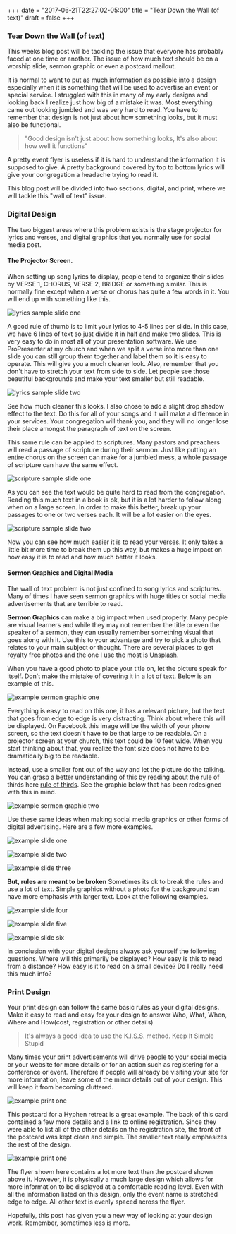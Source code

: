 +++
date = "2017-06-21T22:27:02-05:00"
title = "Tear Down the Wall (of text)"
draft = false
+++

### Tear Down the Wall (of text)

This weeks blog post will be tackling the issue that everyone has probably faced at one time or another. The issue of how much text should be on a worship slide, sermon graphic or even a postcard mailout.

It is normal to want to put as much information as possible into a design especially when it is something that will be used to advertise an event or special service. I struggled with this in many of my early designs and looking back I realize just how big of a mistake it was. Most everything came out looking jumbled and was very hard to read. You have to remember that design is not just about how something looks, but it must also be functional.

>"Good design isn't just about how something looks, It's also about how well it functions"

A pretty event flyer is useless if it is hard to understand the information it is supposed to give. A pretty background covered by top to bottom lyrics will give your congregation a headache trying to read it.

This blog post will be divided into two sections, digital, and print, where we will tackle this "wall of text" issue.

### Digital Design

The two biggest areas where this problem exists is the stage projector for lyrics and verses, and digital graphics that you normally use for social media post.

#### The Projector Screen.

When setting up song lyrics to display, people tend to organize their slides by VERSE 1, CHORUS, VERSE 2, BRIDGE or something similar. This is normally fine except when a verse or chorus has quite a few words in it. You will end up with something like this.

![lyrics sample slide one](img/walllyrics1.jpg)

A good rule of thumb is to limit your lyrics to 4-5 lines per slide. In this case, we have 6 lines of text so just divide it in half and make two slides. This is very easy to do in most all of your presentation software. We use ProPresenter at my church and when we split a verse into more than one slide you can still group them together and label them so it is easy to operate. This will give you a much cleaner look. Also, remember that you don't have to stretch your text from side to side. Let people see those beautiful backgrounds and make your text smaller but still readable.

![lyrics sample slide two](img/walllyrics2.jpg)

See how much cleaner this looks. I also chose to add a slight drop shadow effect to the text. Do this for all of your songs and it will make a difference in your services. Your congregation will thank you, and they will no longer lose their place amongst the paragraph of text on the screen.

This same rule can be applied to scriptures. Many pastors and preachers will read a passage of scripture during their sermon. Just like putting an entire chorus on the screen can make for a jumbled mess, a whole passage of scripture can have the same effect.

![scripture sample slide one](img/wallverse1.jpg)

As you can see the text would be quite hard to read from the congregation. Reading this much text in a book is ok, but it is a lot harder to follow along when on a large screen. In order to make this better, break up your passages to one or two verses each. It will be a lot easier on the eyes.

![scripture sample slide two](img/wallverse2.jpg)

Now you can see how much easier it is to read your verses. It only takes a little bit more time to break them up this way, but makes a huge impact on how easy it is to read and how much better it looks.

#### Sermon Graphics and Digital Media

The wall of text problem is not just confined to song lyrics and scriptures. Many of times I have seen sermon graphics with huge titles or social media advertisements that are terrible to read.

**Sermon Graphics** can make a big impact when used properly. Many people are visual learners and while they may not remember the title or even the speaker of a sermon, they can usually remember something visual that goes along with it. Use this to your advantage and try to pick a photo that relates to your main subject or thought. There are several places to get royalty free photos and the one I use the most is [Unsplash](https://www.unsplash.com "Unsplash photos").

When you have a good photo to place your title on, let the picture speak for itself. Don't make the mistake of covering it in a lot of text. Below is an example of this.

![example sermon graphic one](img/wallsermon1.jpg)

Everything is easy to read on this one, it has a relevant picture, but the text that goes from edge to edge is very distracting. Think about where this will be displayed. On Facebook this image will be the width of your phone screen, so the text doesn't have to be that large to be readable. On a projector screen at your church, this text could be 10 feet wide. When you start thinking about that, you realize the font size does not have to be dramatically big to be readable.

Instead, use a smaller font out of the way and let the picture do the talking. You can grasp a better understanding of this by reading about the rule of thirds here [rule of thirds](https://en.wikipedia.org/wiki/Rule_of_thirds "Rule of Thirds Wikipedia"). See the graphic below that has been redesigned with this in mind.

![example sermon graphic two](img/wallsermon2.jpg)

Use these same ideas when making social media graphics or other forms of digital advertising. Here are a few more examples.

![example slide one](img/wallslide1.jpg)

![example slide two](img/wallslide2.jpg)

![example slide three](img/wallslide3.jpg)

**But, rules are meant to be broken**
Sometimes its ok to break the rules and use a lot of text. Simple graphics without a photo for the background can have more emphasis with larger text. Look at the following examples.

![example slide four](img/wallslide4.jpg)

![example slide five](img/wallslide5.jpg)

![example slide six](img/wallslide6.jpg)

In conclusion with your digital designs always ask yourself the following questions. Where will this primarily be displayed? How easy is this to read from a distance? How easy is it to read on a small device? Do I really need this much info?

### Print Design

Your print design can follow the same basic rules as your digital designs. Make it easy to read and easy for your design to answer Who, What, When, Where and How(cost, registration or other details)

>It's always a good idea to use the K.I.S.S. method. Keep It Simple Stupid

Many times your print advertisements will drive people to your social media or your website for more details or for an action such as registering for a conference or event. Therefore if people will already be visiting your site for more information, leave some of the minor details out of your design. This will keep it from becoming cluttered.

![example print one](img/wallprint1.jpg)

This postcard for a Hyphen retreat is a great example. The back of this card contained a few more details and a link to online registration. Since they were able to list all of the other details on the registration site, the front of the postcard was kept clean and simple. The smaller text really emphasizes the rest of the design.

![example print one](img/wallprint2.jpg)

The flyer shown here contains a lot more text than the postcard shown above it. However, it is physically a much large design which allows for more information to be displayed at a comfortable reading level. Even with all the information listed on this design, only the event name is stretched edge to edge. All other text is evenly spaced across the flyer.

Hopefully, this post has given you a new way of looking at your design work. Remember, sometimes less is more.
